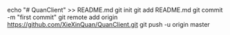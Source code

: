 echo "# QuanClient" >> README.md
git init
git add README.md
git commit -m "first commit"
git remote add origin https://github.com/XieXinQuan/QuanClient.git
git push -u origin master
